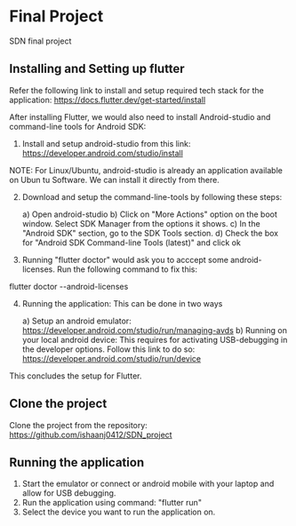 # Final Project

SDN final project

## Installing and Setting up flutter

Refer the following link to install and setup required tech stack for the application: https://docs.flutter.dev/get-started/install

After installing Flutter, we would also need to install Android-studio and command-line tools for Android SDK:

1) Install and setup android-studio from this link: https://developer.android.com/studio/install

NOTE: For Linux/Ubuntu, android-studio is already an application available on Ubun
tu Software. We can install it directly from there.

2) Download and setup the command-line-tools by following these steps:

    a) Open android-studio
    b) Click on "More Actions" option on the boot window. Select SDK Manager from the options it shows.
    c) In the "Android SDK" section, go to the SDK Tools section.
    d) Check the box for "Android SDK Command-line Tools (latest)" and click ok

3) Running "flutter doctor" would ask you to acccept some android-licenses. Run the following command to fix this:

 flutter doctor --android-licenses

4) Running the application: This can be done in two ways

    a) Setup an android emulator: https://developer.android.com/studio/run/managing-avds
    b) Running on your local android device: This requires for activating USB-debugging in the developer options. Follow this link to do so: https://developer.android.com/studio/run/device

This concludes the setup for Flutter.

## Clone the project

Clone the project from the repository: https://github.com/ishaanj0412/SDN_project

## Running the application

1) Start the emulator or connect or android mobile with your laptop and allow for USB debugging.
2) Run the application using command: "flutter run"
3) Select the device you want to run the application on.
